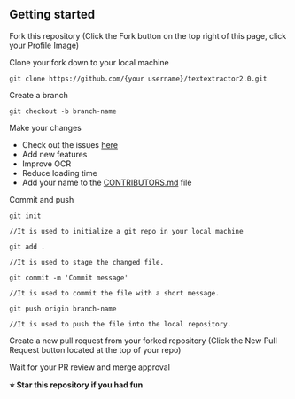 ## Getting started

Fork this repository (Click the Fork button on the top right of this page, click your Profile Image)

Clone your fork down to your local machine

    git clone https://github.com/{your username}/textextractor2.0.git

Create a branch

    git checkout -b branch-name

Make your changes
    
 - Check out the issues [here](https://github.com/Aman-zishan/textextractor2.0/issues)
 - Add new features
 - Improve OCR
 - Reduce loading time
 - Add your name to the [CONTRIBUTORS.md](https://github.com/Aman-zishan/textextractor2.0/CONTRIBUTORS.md) file

Commit and push 

    git init
    
    //It is used to initialize a git repo in your local machine
    
    git add .

    //It is used to stage the changed file. 
    
    git commit -m 'Commit message'
    
    //It is used to commit the file with a short message.

    git push origin branch-name
    
    //It is used to push the file into the local repository.

Create a new pull request from your forked repository (Click the New Pull Request button located at the top of your repo) 

Wait for your PR review and merge approval 

<b> :star: Star this repository if you had fun</b>
